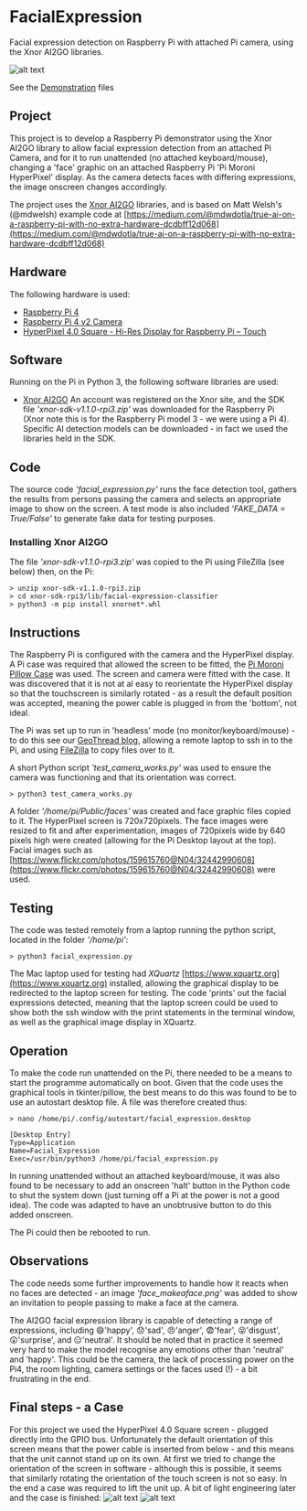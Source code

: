 # FacialExpression
Facial expression detection on Raspberry Pi with attached Pi camera, using the Xnor AI2GO libraries.

![alt text](https://github.com/rendzina/FacialExpression/blob/master/demonstration/HappyFace.gif "Happy face")

See the [Demonstration](https://github.com/rendzina/FacialExpression/tree/master/demonstration) files

## Project
This project is to develop a Raspberry Pi demonstrator using the Xnor AI2GO library to allow facial expression detection from an attached Pi Camera, and for it to run unattended (no attached keyboard/mouse), changing a 'face' graphic on an attached Raspberry Pi 'Pi Moroni HyperPixel' display. As the camera detects faces with differing expressions, the image onscreen changes accordingly.

The project uses the [Xnor AI2GO](https://ai2go.xnor.ai/home/) libraries, and is based on Matt Welsh's (@mdwelsh) example code at [https://medium.com/@mdwdotla/true-ai-on-a-raspberry-pi-with-no-extra-hardware-dcdbff12d068](https://medium.com/@mdwdotla/true-ai-on-a-raspberry-pi-with-no-extra-hardware-dcdbff12d068)

## Hardware
The following hardware is used:
- [Raspberry Pi 4](https://www.raspberrypi.org/products/raspberry-pi-4-model-b/)
- [Raspberry Pi 4 v2 Camera](https://www.raspberrypi.org/products/camera-module-v2/)
- [HyperPixel 4.0 Square - Hi-Res Display for Raspberry Pi – Touch](https://shop.pimoroni.com/products/hyperpixel-4-square?variant=30138251444307)

## Software
Running on the Pi in Python 3, the following software libraries are used:
- [Xnor AI2GO](https://ai2go.xnor.ai/home/)
An account was registered on the Xnor site, and the SDK file *'xnor-sdk-v1.1.0-rpi3.zip'* was downloaded for the Raspberry Pi (Xnor note this is for the Raspberry Pi model 3 - we were using a Pi 4). Specific AI detection models can be downloaded - in fact we used the libraries held in the SDK.

## Code
The source code *'facial_expression.py'* runs the face detection tool, gathers the results from persons passing the camera and selects an appropriate image to show on the screen. A test mode is also included *'FAKE_DATA = True/False'* to generate fake data for testing purposes.
### Installing Xnor AI2GO
The file *'xnor-sdk-v1.1.0-rpi3.zip'* was copied to the Pi using FileZilla (see below) then, on the Pi:
```
> unzip xnor-sdk-v1.1.0-rpi3.zip
> cd xnor-sdk-rpi3/lib/facial-expression-classifier
> python3 -m pip install xnornet*.whl
```

## Instructions
The Raspberry Pi is configured with the camera and the HyperPixel display. A Pi case was required that allowed the screen to be fitted, the [Pi Moroni Pillow Case](https://shop.pimoroni.com/products/pibow-coupe-4?variant=29210100170835) was used. The screen and camera were fitted with the case. It was discovered that it is not at al easy to reorientate the HyperPixel display so that the touchscreen is similarly rotated - as a result the default position was accepted, meaning the power cable is plugged in from the 'bottom', not ideal.

The Pi was set up to run in 'headless' mode (no monitor/keyboard/mouse) - to do this see our [GeoThread blog](http://www.geothread.net/?s=headless), allowing a remote laptop to ssh in to the Pi, and using [FileZilla](https://filezilla-project.org) to copy files over to it.

A short Python script *'test_camera_works.py'* was used to ensure the camera was functioning and that its orientation was correct.
```
> python3 test_camera_works.py
```

A folder *'/home/pi/Public/faces'* was created and face graphic files copied to it. The HyperPixel screen is 720x720pixels. The face images were resized to fit and after experimentation, images of 720pixels wide by 640 pixels high were created (allowing for the Pi Desktop layout at the top). Facial images such as [https://www.flickr.com/photos/159615760@N04/32442990608](https://www.flickr.com/photos/159615760@N04/32442990608) were used.

## Testing
The code was tested remotely from a laptop running the python script, located in the folder *'/home/pi'*:
```
> python3 facial_expression.py
```
The Mac laptop used for testing had *XQuartz* [https://www.xquartz.org](https://www.xquartz.org) installed, allowing the graphical display to be redirected to the laptop screen for testing. The code 'prints' out the facial expressions detected, meaning that the laptop screen could be used to show both the ssh window with the print statements in the terminal window, as well as the graphical image display in XQuartz.

## Operation
To make the code run unattended on the Pi, there needed to be a means to start the programme automatically on boot. Given that the code uses the graphical tools in tkinter/pillow, the best means to do this was found to be to use an autostart desktop file. A file was therefore created thus:
```
> nano /home/pi/.config/autostart/facial_expression.desktop

[Desktop Entry]
Type=Application
Name=Facial_Expression
Exec=/usr/bin/python3 /home/pi/facial_expression.py
```

In running unattended without an attached keyboard/mouse, it was also found to be necessary to add an onscreen 'halt' button in the Python code to shut the system down (just turning off a Pi at the power is not a good idea). The code was adapted to have an unobtrusive button to do this added onscreen.

The Pi could then be rebooted to run.

## Observations
The code needs some further improvements to handle how it reacts when no faces are detected - an image *'face_makeaface.png'* was added to show an invitation to people passing to make a face at the camera.

The AI2GO facial expression library is capable of detecting a range of expressions, including :smile:'happy', :disappointed:'sad', :angry:'anger', :fearful:'fear', :stuck_out_tongue_closed_eyes:'disgust', :astonished:'surprise', and :expressionless:'neutral'. It should be noted that in practice it seemed very hard to make the model recognise any emotions other than 'neutral' and 'happy'. This could be the camera, the lack of processing power on the Pi4, the room lighting, camera settings or the faces used (!) - a bit frustrating in the end.

## Final steps - a Case
For this project we used the HyperPixel 4.0 Square screen - plugged directly into the GPIO bus. Unfortunately the default orientation of this screen means that the power cable is inserted from below - and this means that the unit cannot stand up on its own. At first we tried to change the orientation of the screen in software - although this is possible, it seems that similarly rotating the orientation of the touch screen is not so easy. In the end a case was required to lift the unit up. A bit of light engineering later and the case is finished:
![alt text](https://github.com/rendzina/FacialExpression/blob/master/demonstration/FaceRecognitionCase_01_thmb.jpg "Front view")
![alt text](https://github.com/rendzina/FacialExpression/blob/master/demonstration/FaceRecognitionCase_02_thmb.jpg "Rear view")

